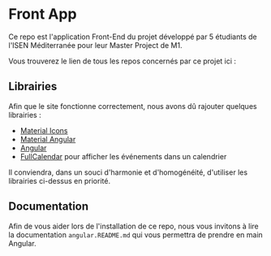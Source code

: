 # Front App

Ce repo est l'application Front-End du projet développé par 5 étudiants de l'ISEN Méditerranée pour leur Master Project de M1.

Vous trouverez le lien de tous les repos concernés par ce projet ici :

## Librairies

Afin que le site fonctionne correctement, nous avons dû rajouter quelques librairies :

- [Material Icons](https://fonts.google.com/icons)
- [Material Angular](https://material.angular.io/)
- [Angular](https://angular.io/)
- [FullCalendar](https://fullcalendar.io/) pour afficher les événements dans un calendrier

Il conviendra, dans un souci d'harmonie et d'homogénéité, d'utiliser les librairies ci-dessus en priorité.

## Documentation

Afin de vous aider lors de l'installation de ce repo, nous vous invitons à lire la documentation `angular.README.md` qui vous permettra de prendre en main Angular.

